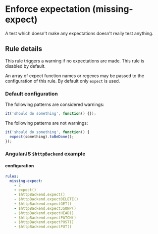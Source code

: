 # Enforce expectation (missing-expect)

A test which doesn't make any expectations doesn't really test anything.

## Rule details

This rule triggers a warning if no expectations are made. This rule is disabled
by default.

An array of expect function names or regexes may be passed to the configuration of this
rule. By default only `expect` is used.

### Default configuration

The following patterns are considered warnings:

```js
it('should do something', function() {});
```

The following patterns are not warnings:

```js
it('should do something', function() {
  expect(something).toBeDone();
});
```

### AngularJS `$httpBackend` example

#### configuration

```yaml
rules:
  missing-expect:
    - 2
    - expect()
    - $httpBackend.expect()
    - $httpBackend.expectDELETE()
    - $httpBackend.expectGET()
    - $httpBackend.expectJSONP()
    - $httpBackend.expectHEAD()
    - $httpBackend.expectPATCH()
    - $httpBackend.expectPOST()
    - $httpBackend.expectPUT()
```
